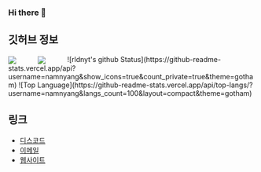 ### Hi there 🎉

## 깃허브 정보
  <img style="margin-right:40px; " align="center" src="https://github-readme-stats.vercel.app/api?username=namnyang&show_icons=true&count_private=true&theme=gotham" />
  <img style="margin-right:40px; " align="center" src="https://github-readme-stats.vercel.app/api?username=namnyang&show_icons=true&count_private=true&theme=gotham" />
![rldnyt's github Status](https://github-readme-stats.vercel.app/api?username=namnyang&show_icons=true&count_private=true&theme=gotham)
![Top Language](https://github-readme-stats.vercel.app/api/top-langs/?username=namnyang&langs_count=100&layout=compact&theme=gotham)

## 링크
+ [디스코드]()
+ [이메일](mailto:)
+ [웹사이트]()
